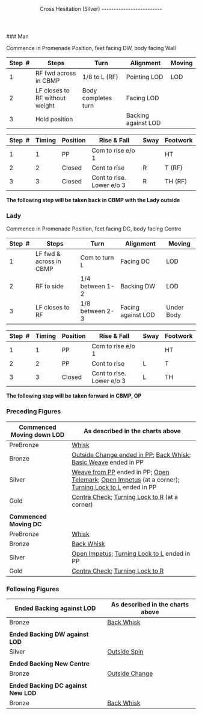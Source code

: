 <header>Cross Hesitation (Silver)
-------------------------

 </header>### Man

Commence in Promenade Position, feet facing DW, body facing Wall

 | **Step<span style="color:white">\_</span>\#** | **Steps** | **Turn** | **Alignment** | **Moving** |
|---|---|---|---|---|
| 1 | RF fwd across in CBMP | 1/8 to L (RF) | Pointing LOD | LOD |
| 2 | LF closes to RF without weight | Body completes turn | Facing LOD |  |
| 3 | Hold position |  | Backing against LOD |  |

 | **Step<span style="color:white">\_</span>\#** | **Timing** | **Position** | **Rise &amp; Fall** | **Sway** | **Footwork** |
|---|---|---|---|---|---|
| 1 | 1 | PP | Com to rise e/o 1 |  | HT |
| 2 | 2 | Closed | Cont to rise | R | T (RF) |
| 3 | 3 | Closed | Cont to rise. Lower e/o 3 | R | TH (RF) |

**The following step will be taken back in CBMP with the Lady outside**

### Lady

Commence in Promenade Position, feet facing DC, body facing Centre

 | **Step<span style="color:white">\_</span>\#** | **Steps** | **Turn** | **Alignment** | **Moving** |
|---|---|---|---|---|
| 1 | LF fwd &amp; across in CBMP | Com to turn L | Facing DC | LOD |
| 2 | RF to side | 1/4 between 1-2 | Backing DW | LOD |
| 3 | LF closes to RF | 1/8 between 2-3 | Facing against LOD | Under Body |

 | **Step<span style="color:white">\_</span>\#** | **Timing** | **Position** | **Rise &amp; Fall** | **Sway** | **Footwork** |
|---|---|---|---|---|---|
| 1 | 1 | PP | Com to rise e/o 1 |  | HT |
| 2 | 2 | PP | Cont to rise | L | T |
| 3 | 3 | Closed | Cont to rise. Lower e/o 3 | L | TH |

**The following step will be taken forward in CBMP, OP**

### Preceding Figures

 | **Commenced Moving down LOD** | **As described in the charts above** |
|---|---|
| PreBronze | [Whisk](whisk.md) |
| Bronze | [Outside Change ended in PP](outside_change.md); [Back Whisk](back_whisk.md); [Basic Weave](basic_weave.md) ended in PP |
| Silver | [Weave from PP](weave_from_pp.md) ended in PP; [Open Telemark](open_telemark.md); [Open Impetus](open_impetus.md) (at a corner); [Turning Lock to L](turning_lock.md) ended in PP |
| Gold | [Contra Check](contra_check.md); [Turning Lock to R](turning_lock_right.md) (at a corner) |
|  |  |
| **Commenced Moving DC** |  |
| PreBronze | [Whisk](whisk.md) |
| Bronze | [Back Whisk](back_whisk.md) |
| Silver | [Open Impetus](open_impetus.md); [Turning Lock to L](turning_lock.md) ended in PP |
| Gold | [Contra Check](contra_check.md); [Turning Lock to R](turning_lock_right.md) |

### Following Figures

 | **Ended Backing against LOD** | **As described in the charts above** |
|---|---|
| Bronze | [Back Whisk](back_whisk.md) |
|  |  |
| **Ended Backing DW against LOD** |  |
| Silver | [Outside Spin](outside_spin.md) |
|  |  |
| **Ended Backing New Centre** |  |
| Bronze | [Outside Change](outside_change.md) |
|  |  |
| **Ended Backing DC against New LOD** |  |
| Bronze | [Back Whisk](back_whisk.md) |
